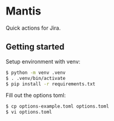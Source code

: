# Mantis

Quick actions for Jira.

## Getting started

Setup environment with venv:

```sh
$ python -m venv .venv
$ . .venv/bin/activate
$ pip install -r requirements.txt
```

Fill out the options toml:

```sh
$ cp options-example.toml options.toml
$ vi options.toml
```

